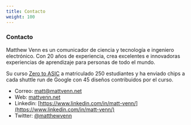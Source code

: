 ```yaml
---
title: Contacto
weight: 100
---
```


### Contacto

Matthew Venn es un comunicador de ciencia y tecnología e ingeniero electrónico. Con 20 años de experiencia, crea excelentes e innovadoras experiencias de aprendizaje para personas de todo el mundo.

Su curso [Zero to ASIC](https://www.zerotoasiccourse.com) a matriculado 250 estudiantes y ha enviado chips a cada shuttle run de Google con 45 diseños contribuidos por el curso.

* Correo: matt@mattvenn.net
* Web: [mattvenn.net](https://mattvenn.net)
* Linkedin: [https://www.linkedin.com/in/matt-venn/](https://www.linkedin.com/in/matt-venn/) 
* Twitter: [@matthewvenn](https://twitter.com/matthewvenn)
